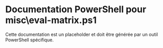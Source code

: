 # Documentation PowerShell pour misc\eval-matrix.ps1

Cette documentation est un placeholder et doit être générée par un outil PowerShell spécifique.
